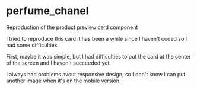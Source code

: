 # perfume_chanel
Reproduction of the product preview card component

I tried to reproduce this card it has been a while since I haven't coded so I had some difficulties. 

First, maybe it was simple, but I had difficulties to put the card at the center of the screen and I haven't succeeded yet. 

I always had problems avout responsive design, so I don't know I can put another image when it's on the mobile version. 

